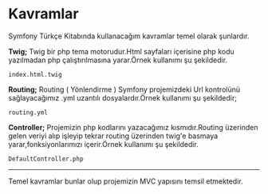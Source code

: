 # Kavramlar

Symfony Türkçe Kitabında kullanacağım kavramlar temel olarak şunlardır.

**Twig;** Twig bir php tema motorudur.Html sayfaları içerisine php kodu yazılmadan php çalıştırılmasına yarar.Örnek kullanımı şu şekildedir.
```
index.html.twig
```
**Routing;** Routing ( Yönlendirme ) Symfony projemizdeki Url kontrolünü sağlayacağımız .yml uzantılı dosyalardır.Örnek kullanımı şu şekildedir;
```
routing.yml
```
**Controller;** Projemizin php kodlarını yazacağımız kısmıdır.Routing üzerinden gelen veriyi alıp işleyip tekrar routing üzerinden twig'e basmaya yarar,fonksiyonlarımızı içerir.Örnek kullanımı şu şekildedir.
```
DefaultController.php
```
***
Temel kavramlar bunlar olup projemizin MVC yapısını temsil etmektedir.